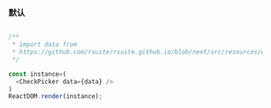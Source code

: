 ### 默认

<!--start-code-->
```js

/**
 * import data from
 * https://github.com/rsuite/rsuite.github.io/blob/next/src/resources/data/users.js
 */

const instance=(
  <CheckPicker data={data} />
)
ReactDOM.render(instance);
```
<!--end-code-->